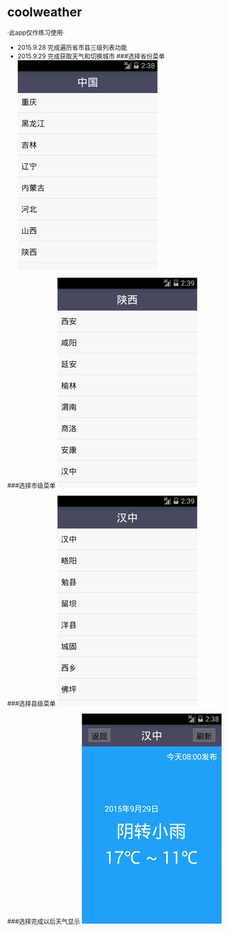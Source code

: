 # coolweather
·此app仅作练习使用·

 * 2015.9.28 完成遍历省市县三级列表功能
 * 2015.9.29 完成获取天气和切换城市
###选择省份菜单
![省级菜单](https://github.com/Mage-M/coolweather/raw/master/res/drawable-hdpi/device_2015_09_29_143853.png)


###选择市级菜单
![市级菜单](https://github.com/Mage-M/coolweather/raw/master/res/drawable-hdpi/device_2015_09_29_143904.png)

###选择县级菜单
![县级菜单](https://github.com/Mage-M/coolweather/raw/master/res/drawable-hdpi/device_2015_09_29_143932.png)

###选择完成以后天气显示
![天气显示](https://github.com/Mage-M/coolweather/raw/master/res/drawable-hdpi/device_2015_09_29_143827.png)
